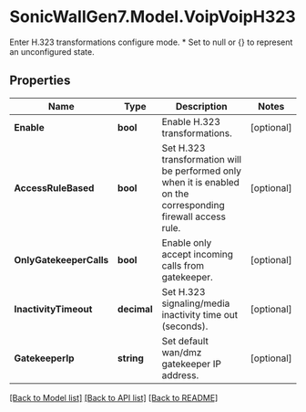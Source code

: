 # SonicWallGen7.Model.VoipVoipH323
Enter H.323 transformations configure mode. * Set to null or {} to represent  an unconfigured state.

## Properties

Name | Type | Description | Notes
------------ | ------------- | ------------- | -------------
**Enable** | **bool** | Enable H.323 transformations. | [optional] 
**AccessRuleBased** | **bool** | Set H.323 transformation will be performed only when it is enabled on the corresponding firewall access rule. | [optional] 
**OnlyGatekeeperCalls** | **bool** | Enable only accept incoming calls from gatekeeper. | [optional] 
**InactivityTimeout** | **decimal** | Set H.323 signaling/media inactivity time out (seconds). | [optional] 
**GatekeeperIp** | **string** | Set default wan/dmz gatekeeper IP address. | [optional] 

[[Back to Model list]](../README.md#documentation-for-models) [[Back to API list]](../README.md#documentation-for-api-endpoints) [[Back to README]](../README.md)

